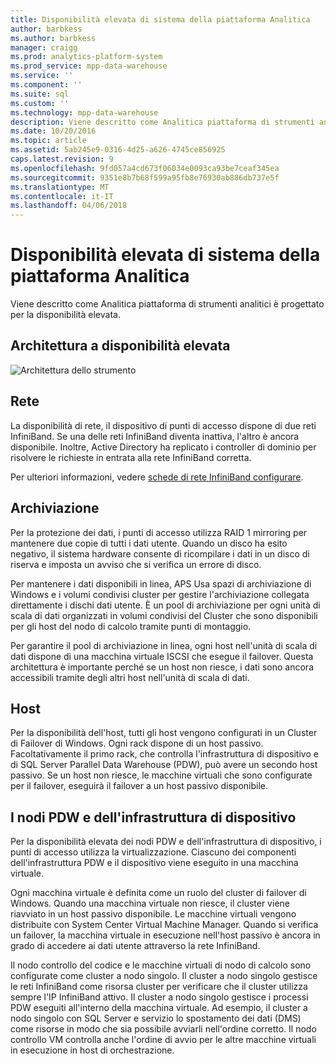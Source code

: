 ```yaml
---
title: Disponibilità elevata di sistema della piattaforma Analitica
author: barbkess
ms.author: barbkess
manager: craigg
ms.prod: analytics-platform-system
ms.prod_service: mpp-data-warehouse
ms.service: ''
ms.component: ''
ms.suite: sql
ms.custom: ''
ms.technology: mpp-data-warehouse
description: Viene descritto come Analitica piattaforma di strumenti analitici è progettato per la disponibilità elevata.
ms.date: 10/20/2016
ms.topic: article
ms.assetid: 5ab245e9-0316-4d25-a626-4745ce856925
caps.latest.revision: 9
ms.openlocfilehash: 9fd057a4cd673f06034e0093ca93be7ceaf345ea
ms.sourcegitcommit: 9351e8b7b68f599a95fb8e76930ab886db737e5f
ms.translationtype: MT
ms.contentlocale: it-IT
ms.lasthandoff: 04/06/2018
---
```

# <a name="analytics-platform-system-high-availability"></a>Disponibilità elevata di sistema della piattaforma Analitica
Viene descritto come Analitica piattaforma di strumenti analitici è progettato per la disponibilità elevata.  
  
## <a name="high-availability-architecture"></a>Architettura a disponibilità elevata  
![Architettura dello strumento](media/appliance-architecture.png "architettura dello strumento")  
  
## <a name="network"></a>Rete  
La disponibilità di rete, il dispositivo di punti di accesso dispone di due reti InfiniBand. Se una delle reti InfiniBand diventa inattiva, l'altro è ancora disponibile. Inoltre, Active Directory ha replicato i controller di dominio per risolvere le richieste in entrata alla rete InfiniBand corretta.  
  
Per ulteriori informazioni, vedere [schede di rete InfiniBand configurare](configure-infiniband-network-adapters.md).  
  
## <a name="storage"></a>Archiviazione  
Per la protezione dei dati, i punti di accesso utilizza RAID 1 mirroring per mantenere due copie di tutti i dati utente. Quando un disco ha esito negativo, il sistema hardware consente di ricompilare i dati in un disco di riserva e imposta un avviso che si verifica un errore di disco.  
  
Per mantenere i dati disponibili in linea, APS Usa spazi di archiviazione di Windows e i volumi condivisi cluster per gestire l'archiviazione collegata direttamente i dischi dati utente. È un pool di archiviazione per ogni unità di scala di dati organizzati in volumi condivisi del Cluster che sono disponibili per gli host del nodo di calcolo tramite punti di montaggio.  
  
Per garantire il pool di archiviazione in linea, ogni host nell'unità di scala di dati dispone di una macchina virtuale ISCSI che esegue il failover. Questa architettura è importante perché se un host non riesce, i dati sono ancora accessibili tramite degli altri host nell'unità di scala di dati.  
  
## <a name="hosts"></a>Host  
Per la disponibilità dell'host, tutti gli host vengono configurati in un Cluster di Failover di Windows. Ogni rack dispone di un host passivo. Facoltativamente il primo rack, che controlla l'infrastruttura di dispositivo e di SQL Server Parallel Data Warehouse (PDW), può avere un secondo host passivo. Se un host non riesce, le macchine virtuali che sono configurate per il failover, eseguirà il failover a un host passivo disponibile.  
  
## <a name="pdw-nodes-and-appliance-fabric"></a>I nodi PDW e dell'infrastruttura di dispositivo  
Per la disponibilità elevata dei nodi PDW e dell'infrastruttura di dispositivo, i punti di accesso utilizza la virtualizzazione. Ciascuno dei componenti dell'infrastruttura PDW e il dispositivo viene eseguito in una macchina virtuale.  
  
Ogni macchina virtuale è definita come un ruolo del cluster di failover di Windows. Quando una macchina virtuale non riesce, il cluster viene riavviato in un host passivo disponibile. Le macchine virtuali vengono distribuite con System Center Virtual Machine Manager. Quando si verifica un failover, la macchina virtuale in esecuzione nell'host passivo è ancora in grado di accedere ai dati utente attraverso la rete InfiniBand.  
  
Il nodo controllo del codice e le macchine virtuali di nodo di calcolo sono configurate come cluster a nodo singolo. Il cluster a nodo singolo gestisce le reti InfiniBand come risorsa cluster per verificare che il cluster utilizza sempre l'IP InfiniBand attivo. Il cluster a nodo singolo gestisce i processi PDW eseguiti all'interno della macchina virtuale. Ad esempio, il cluster a nodo singolo con SQL Server e servizio lo spostamento dei dati (DMS) come risorse in modo che sia possibile avviarli nell'ordine corretto. Il nodo controllo VM controlla anche l'ordine di avvio per le altre macchine virtuali in esecuzione in host di orchestrazione.  
  
